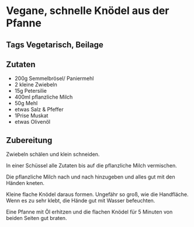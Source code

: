 # Vegane, schnelle Knödel aus der Pfanne

## Tags Vegetarisch, Beilage

## Zutaten

- 200g Semmelbrösel/ Paniermehl
- 2 kleine Zwiebeln
- 15g Petersilie
- 400ml pflanzliche Milch
- 50g Mehl
- etwas Salz & Pfeffer
- 1Prise Muskat
- etwas Olivenöl

## Zubereitung

Zwiebeln schälen und klein schneiden.

In einer Schüssel alle Zutaten bis auf die pflanzliche Milch vermischen.

Die pflanzliche Milch nach und nach hinzugeben und alles gut mit den Händen kneten.

Kleine flache Knödel daraus formen. Ungefähr so groß, wie die Handfläche. Wenn es zu sehr klebt, die Hände gut mit Wasser befeuchten.

Eine Pfanne mit Öl erhitzen und die flachen Knödel für 5 Minuten von beiden Seiten gut braten.
